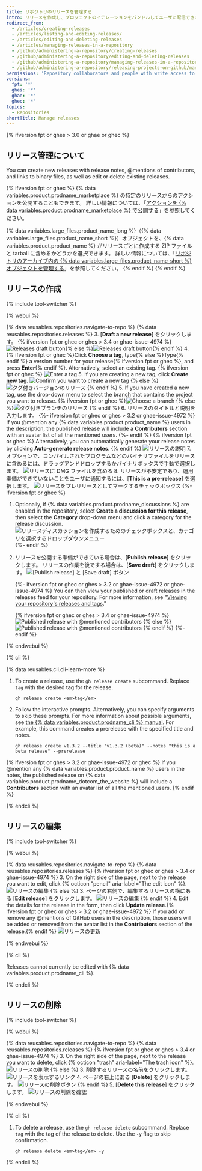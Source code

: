 ```yaml
---
title: リポジトリのリリースを管理する
intro: リリースを作成し、プロジェクトのイテレーションをバンドルしてユーザに配信できます。
redirect_from:
  - /articles/creating-releases
  - /articles/listing-and-editing-releases/
  - /articles/editing-and-deleting-releases
  - /articles/managing-releases-in-a-repository
  - /github/administering-a-repository/creating-releases
  - /github/administering-a-repository/editing-and-deleting-releases
  - /github/administering-a-repository/managing-releases-in-a-repository
  - /github/administering-a-repository/releasing-projects-on-github/managing-releases-in-a-repository
permissions: 'Repository collaborators and people with write access to a repository can create, edit, and delete a release.'
versions:
  fpt: '*'
  ghes: '*'
  ghae: '*'
  ghec: '*'
topics:
  - Repositories
shortTitle: Manage releases
---
```


{% ifversion fpt or ghes > 3.0 or ghae or ghec %}

## リリース管理について

You can create new releases with release notes, @mentions of contributors, and links to binary files, as well as edit or delete existing releases.

{% ifversion fpt or ghec %}
{% data variables.product.prodname_marketplace %} の特定のリリースからのアクションを公開することもできます。 詳しい情報については、「<a href="/actions/creating-actions/publishing-actions-in-github-marketplace" class="dotcom-only">アクションを {% data variables.product.prodname_marketplace %} で公開する</a>」を参照してください。

{% data variables.large_files.product_name_long %}（{% data variables.large_files.product_name_short %}）オブジェクトを、{% data variables.product.product_name %} がリリースごとに作成する ZIP ファイルと tarball に含めるかどうかを選択できます。 詳しい情報については、「[リポジトリのアーカイブ内の {% data variables.large_files.product_name_short %} オブジェクトを管理する](/github/administering-a-repository/managing-git-lfs-objects-in-archives-of-your-repository)」を参照してください。
{% endif %}
{% endif %}

## リリースの作成

{% include tool-switcher %}

{% webui %}

{% data reusables.repositories.navigate-to-repo %}
{% data reusables.repositories.releases %}
3. [**Draft a new release**] をクリックします。
   {% ifversion fpt or ghec or ghes > 3.4 or ghae-issue-4974 %}![Releases draft button](/assets/images/help/releases/draft-release-button-with-search.png){% else %}![Releases draft button](/assets/images/help/releases/draft_release_button.png){% endif %}
4. {% ifversion fpt or ghec %}Click **Choose a tag**, type{% else %}Type{% endif %} a version number for your release{% ifversion fpt or ghec %}, and press **Enter**{% endif %}. Alternatively, select an existing tag.
   {% ifversion fpt or ghec %}
   ![Enter a tag](/assets/images/help/releases/releases-tag-create.png)
5. If you are creating a new tag, click **Create new tag**. ![Confirm you want to create a new tag](/assets/images/help/releases/releases-tag-create-confirm.png)
   {% else %}
   ![タグ付きバージョンのリリース](/assets/images/enterprise/releases/releases-tag-version.png)
{% endif %}
5. If you have created a new tag, use the drop-down menu to select the branch that contains the project you want to release.
   {% ifversion fpt or ghec %}![Choose a branch](/assets/images/help/releases/releases-choose-branch.png)
   {% else %}![タグ付きブランチのリリース](/assets/images/enterprise/releases/releases-tag-branch.png)
   {% endif %}
6. リリースのタイトルと説明を入力します。
   {%- ifversion fpt or ghec or ghes > 3.2 or ghae-issue-4972 %}
   If you @mention any {% data variables.product.product_name %} users in the description, the published release will include a **Contributors** section with an avatar list of all the mentioned users.
   {%- endif %}
   {% ifversion fpt or ghec %} Alternatively, you can automatically generate your release notes by clicking **Auto-generate release notes**.
   {% endif %}
   ![リリースの説明](/assets/images/help/releases/releases_description_auto.png)
7. オプションで、コンパイルされたプログラムなどのバイナリファイルをリリースに含めるには、ドラッグアンドドロップするかバイナリボックスで手動で選択します。 ![リリースに DMG ファイルを含める](/assets/images/help/releases/releases_adding_binary.gif)
8. リリースが不安定であり、運用準備ができていないことをユーザに通知するには、[**This is a pre-release**] を選択します。 ![リリースをプレリリースとしてマークするチェックボックス](/assets/images/help/releases/prerelease_checkbox.png)
{%- ifversion fpt or ghec %}
1. Optionally, if {% data variables.product.prodname_discussions %} are enabled in the repository, select **Create a discussion for this release**, then select the **Category** drop-down menu and click a category for the release discussion. ![リリースディスカッションを作成するためのチェックボックスと、カテゴリを選択するドロップダウンメニュー](/assets/images/help/releases/create-release-discussion.png)
{%- endif %}
9. リリースを公開する準備ができている場合は、[**Publish release**] をクリックします。 リリースの作業を後でする場合は、[**Save draft**] をクリックします。 ![[Publish release] と [Save draft] ボタン](/assets/images/help/releases/release_buttons.png)

   {%- ifversion fpt or ghec or ghes > 3.2 or ghae-issue-4972 or ghae-issue-4974 %}
   You can then view your published or draft releases in the releases feed for your repository. For more information, see "[Viewing your repository's releases and tags](/github/administering-a-repository/releasing-projects-on-github/viewing-your-repositorys-releases-and-tags)."

   {% ifversion fpt or ghec or ghes > 3.4 or ghae-issue-4974 %}
   ![Published release with @mentioned contributors](/assets/images/help/releases/refreshed-releases-overview-with-contributors.png)
   {% else %}
   ![Published release with @mentioned contributors](/assets/images/help/releases/releases-overview-with-contributors.png)
   {% endif %}
   {%- endif %}

{% endwebui %}

{% cli %}

{% data reusables.cli.cli-learn-more %}

1. To create a release, use the `gh release create` subcommand. Replace `tag` with the desired tag for the release.

   ```shell
   gh release create <em>tag</em>
   ```

2. Follow the interactive prompts. Alternatively, you can specify arguments to skip these prompts. For more information about possible arguments, see [the {% data variables.product.prodname_cli %} manual](https://cli.github.com/manual/gh_release_create). For example, this command creates a prerelease with the specified title and notes.

   ```shell
   gh release create v1.3.2 --title "v1.3.2 (beta)" --notes "this is a beta release" --prerelease
   ```
{% ifversion fpt or ghes > 3.2 or ghae-issue-4972 or ghec %}
If you @mention any {% data variables.product.product_name %} users in the notes, the published release on {% data variables.product.prodname_dotcom_the_website %} will include a **Contributors** section with an avatar list of all the mentioned users.
{% endif %}

{% endcli %}

## リリースの編集

{% include tool-switcher %}

{% webui %}

{% data reusables.repositories.navigate-to-repo %}
{% data reusables.repositories.releases %}
{% ifversion fpt or ghec or ghes > 3.4 or ghae-issue-4974 %}
3. On the right side of the page, next to the release you want to edit, click {% octicon "pencil" aria-label="The edit icon" %}. ![リリースの編集](/assets/images/help/releases/edit-release-pencil.png)
{% else %}
3. ページの右側で、編集するリリースの横にある [**Edit release**] をクリックします。 ![リリースの編集](/assets/images/help/releases/edit-release.png)
{% endif %}
4. Edit the details for the release in the form, then click **Update release**.{% ifversion fpt or ghec or ghes > 3.2 or ghae-issue-4972 %} If you add or remove any @mentions of GitHub users in the description, those users will be added or removed from the avatar list in the **Contributors** section of the release.{% endif %} ![リリースの更新](/assets/images/help/releases/update-release.png)

{% endwebui %}

{% cli %}

Releases cannot currently be edited with {% data variables.product.prodname_cli %}.

{% endcli %}

## リリースの削除

{% include tool-switcher %}

{% webui %}

{% data reusables.repositories.navigate-to-repo %}
{% data reusables.repositories.releases %}
{% ifversion fpt or ghec or ghes > 3.4 or ghae-issue-4974 %}
3. On the right side of the page, next to the release you want to delete, click {% octicon "trash" aria-label="The trash icon" %}. ![リリースの削除](/assets/images/help/releases/delete-release-trash.png)
{% else %}
3. 削除するリリースの名前をクリックします。 ![リリースを表示するリンク](/assets/images/help/releases/release-name-link.png)
4. ページの右上にある [**Delete**] をクリックします。 ![リリースの削除ボタン](/assets/images/help/releases/delete-release.png)
{% endif %}
5. [**Delete this release**] をクリックします。 ![リリースの削除を確認](/assets/images/help/releases/confirm-delete-release.png)

{% endwebui %}

{% cli %}

1. To delete a release, use the `gh release delete` subcommand. Replace `tag` with the tag of the release to delete. Use the `-y` flag to skip confirmation.

   ```shell
   gh release delete <em>tag</em> -y
   ```

{% endcli %}
